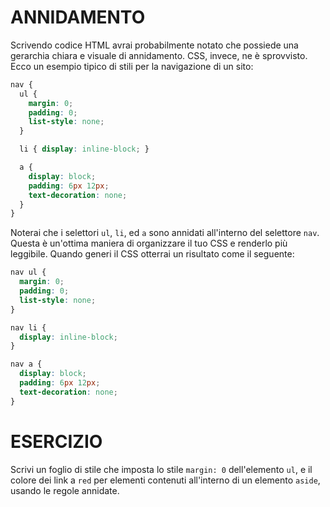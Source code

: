 # ANNIDAMENTO

Scrivendo codice HTML avrai probabilmente notato che possiede una gerarchia chiara e visuale di annidamento. CSS, invece, ne è sprovvisto. Ecco un esempio tipico di stili per la navigazione di un sito:

```scss
nav {
  ul {
    margin: 0;
    padding: 0;
    list-style: none;
  }

  li { display: inline-block; }

  a {
    display: block;
    padding: 6px 12px;
    text-decoration: none;
  }
}
```

Noterai che i selettori `ul`, `li`, ed `a` sono annidati all'interno del selettore `nav`. Questa è un'ottima maniera di organizzare il tuo CSS e renderlo più leggibile. Quando generi il CSS otterrai un risultato come il seguente:

```css
nav ul {
  margin: 0;
  padding: 0;
  list-style: none;
}

nav li {
  display: inline-block;
}

nav a {
  display: block;
  padding: 6px 12px;
  text-decoration: none;
}
```

# ESERCIZIO

Scrivi un foglio di stile che imposta lo stile `margin: 0` dell'elemento `ul`, e il colore dei link a `red` per elementi contenuti all'interno di un elemento `aside`, usando le regole annidate.
